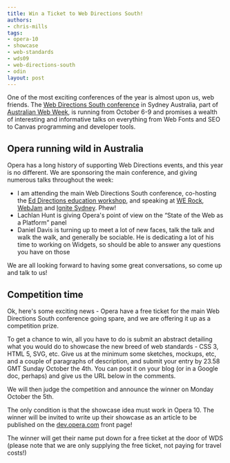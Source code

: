 ```yaml
---
title: Win a Ticket to Web Directions South!
authors:
- chris-mills
tags:
- opera-10
- showcase
- web-standards
- wds09
- web-directions-south
- odin
layout: post
---
```

<p>One of the most exciting conferences of the year is almost upon us,
web friends. The <a href="http://south09.webdirections.org/" target="_blank">Web Directions South conference</a> in Sydney Australia, part of <a href="http://webweek.com.au/" target="_blank">Australian Web Week</a>, is running from October 6-9 and promises a
wealth of interesting and informative talks on everything from Web
Fonts and SEO to Canvas programming and developer tools.</p>

<h2>Opera running wild in Australia</h2>

<p>Opera has a long history of supporting Web Directions events, and
this year is no different. We are sponsoring the main conference, and
giving numerous talks throughout the week:</p>

<ul>
  <li>I am attending the main Web Directions South conference, co-hosting the <a href="http://south09.webdirections.org/workshops#ed-directions" target="_blank">Ed Directions education workshop</a>, and speaking at <a href="http://south09.webdirections.org/werock" target="_blank">WE Rock</a>, <a href="http://webjam.com.au" target="_blank">WebJam</a> and <a href="http://www.ignitesydney.com/" target="_blank">Ignite Sydney</a>. Phew!</li>
  <li>Lachlan Hunt is giving Opera&#39;s point of view on the <q>State of
the Web as a Platform</q> panel</li>
  <li>Daniel Davis is turning up to meet a lot of new faces, talk the
talk and walk the walk, and generally be sociable. He is dedicating a
lot of his time to working on Widgets, so should be able to answer any
questions you have on those</li>
</ul>

<p>We are all looking forward to having some great conversations, so
come up and talk to us!</p>

<h2>Competition time</h2>

<p>Ok, here&#39;s some exciting news - Opera have a free ticket for the
main Web Directions South conference going spare, and we are offering it up as a
competition prize.

<p>To get a chance to win, all you have to do is
submit an abstract detailing what you would do to showcase the new
breed of web standards - CSS 3, HTML 5, SVG, etc. Give us at the minimum some
sketches, mockups, etc, and a couple of paragraphs of description, and
submit your entry by 23.58 GMT Sunday October the
4th. You can post it on your blog (or in a Google doc, perhaps) and give
us the URL below in the comments.</p>

<p>We will then judge the competition and announce the winner on Monday October the 5th.</p>

<p>The only condition is that the showcase idea must work in Opera 10. The winner will be invited to write up their showcase as an article to be published on the <a href="http://dev.opera.com" target="_blank">dev.opera.com</a> front page!</p>

<p>The winner will get their name put down for a free ticket at the
door of WDS (please note that we are only supplying the free ticket,
not paying for travel costs!)</p>
</p>
